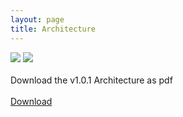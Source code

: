 ```yaml
---
layout: page
title: Architecture
---
```




  
  


  
  <div class="feature">
  
 
<img src="/jkylTest/img/RosterNet Architecturev1.0.svg" class="diagrom-img-sec">

<img src="/jkylTest/img/RosterNet Architecturev1.0_.svg" class="diagrom-img-sec">
 
  </div>
  
 
 <div id="header-btns">
 <br/>
 Download the v1.0.1 Architecture as pdf 
 <br/> <br/>
    <a id="header-btn-right" class="btn" href="/jkylTest/img/RosterNet Architecturev1.0.1+2018010401.pdf">Download</a>
  </div>
  
  

<br/>


